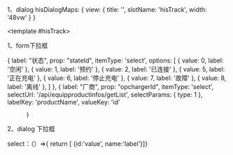 1、dialog
 hisDialogMaps: {
        view: {
          title: '',
          slotName: 'hisTrack',
          width: '48vw'
        }
      }


 <v-dialog ref="trace"
              :dialog-maps="hisDialogMaps"
              :title="busNumber"
              :append-to-body="true">
      <template #hisTrack>
        <his-track :bus-no="busNo"
                   :hisprops="hisprops"></his-track>
      </template>
    </v-dialog>



1、form下拉框

{
            label: "状态",
            prop: "stateId",
            itemType: 'select',
            options: [
              { value: 0, label: '空闲' },
              { value: 1, label: '预约' },
              { value: 2, label: '已连接' },
              { value: 5, label: '正在充电' },
              { value: 6, label: '停止充电' },
              { value: 7, label: '故障' },
              { value: 8, label: '离线' },
            ]
          },
          {
            label: "厂商",
            prop: "opchargerId",
            itemType: 'select',
            selectUrl: '/api/equipproductinfos/getList',
            selectParams: { type: 1 },
            labelKey: 'productName',
            valueKey: 'id'

          }
2、dialog 下拉框

select：（）=>{
return [
{id:'value',
name:'label'}]}





